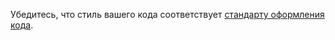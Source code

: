 Убедитесь, что стиль вашего кода соответствует [стандарту оформления кода](https://urho3d-doxygen.github.io/doxygen/_coding_conventions.html).
